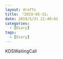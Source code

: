 ```yaml
---
layout: drafts
title: 『2019-05-31』
date: 2019/5/31 21:40:01
categories:
  - [Diary]
tags:
  - [Diary]
---
```


KDSWaitingCall 
